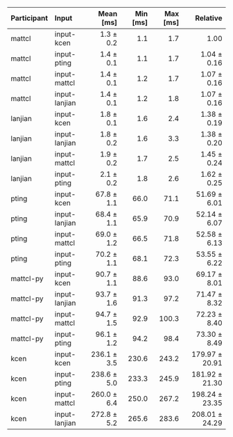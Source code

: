 | Participant | Input | Mean [ms] | Min [ms] | Max [ms] | Relative |
|:---|:---|---:|---:|---:|---:|
| mattcl | input-kcen | 1.3 ± 0.2 | 1.1 | 1.7 | 1.00 |
| mattcl | input-pting | 1.4 ± 0.1 | 1.1 | 1.7 | 1.04 ± 0.16 |
| mattcl | input-mattcl | 1.4 ± 0.1 | 1.2 | 1.7 | 1.07 ± 0.16 |
| mattcl | input-lanjian | 1.4 ± 0.1 | 1.2 | 1.8 | 1.07 ± 0.16 |
| lanjian | input-kcen | 1.8 ± 0.1 | 1.6 | 2.4 | 1.38 ± 0.19 |
| lanjian | input-lanjian | 1.8 ± 0.2 | 1.6 | 3.3 | 1.38 ± 0.20 |
| lanjian | input-mattcl | 1.9 ± 0.2 | 1.7 | 2.5 | 1.45 ± 0.24 |
| lanjian | input-pting | 2.1 ± 0.2 | 1.8 | 2.6 | 1.62 ± 0.25 |
| pting | input-kcen | 67.8 ± 1.1 | 66.0 | 71.1 | 51.69 ± 6.01 |
| pting | input-lanjian | 68.4 ± 1.1 | 65.9 | 70.9 | 52.14 ± 6.07 |
| pting | input-mattcl | 69.0 ± 1.2 | 66.5 | 71.8 | 52.58 ± 6.13 |
| pting | input-pting | 70.2 ± 1.1 | 68.1 | 72.3 | 53.55 ± 6.22 |
| mattcl-py | input-kcen | 90.7 ± 1.1 | 88.6 | 93.0 | 69.17 ± 8.01 |
| mattcl-py | input-lanjian | 93.7 ± 1.6 | 91.3 | 97.2 | 71.47 ± 8.32 |
| mattcl-py | input-mattcl | 94.7 ± 1.5 | 92.9 | 100.3 | 72.23 ± 8.40 |
| mattcl-py | input-pting | 96.1 ± 1.2 | 94.2 | 98.4 | 73.30 ± 8.49 |
| kcen | input-kcen | 236.1 ± 3.5 | 230.6 | 243.2 | 179.97 ± 20.91 |
| kcen | input-pting | 238.6 ± 5.0 | 233.3 | 245.9 | 181.92 ± 21.30 |
| kcen | input-mattcl | 260.0 ± 6.4 | 250.0 | 267.2 | 198.24 ± 23.35 |
| kcen | input-lanjian | 272.8 ± 5.2 | 265.6 | 283.6 | 208.01 ± 24.29 |
